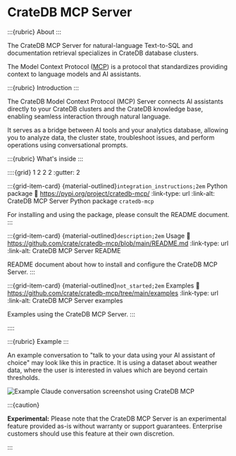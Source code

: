 # CrateDB MCP Server

:::{rubric} About
:::

The CrateDB MCP Server for natural-language Text-to-SQL and documentation
retrieval specializes in CrateDB database clusters.

The Model Context Protocol ([MCP]) is a protocol that standardizes providing
context to language models and AI assistants.

:::{rubric} Introduction
:::

The CrateDB Model Context Protocol (MCP) Server connects AI assistants directly
to your CrateDB clusters and the CrateDB knowledge base, enabling seamless
interaction through natural language.

It serves as a bridge between AI tools and your analytics database,
allowing you to analyze data, the cluster state, troubleshoot issues, and
perform operations using conversational prompts.

:::{rubric} What's inside
:::

::::{grid} 1 2 2 2
:gutter: 2

:::{grid-item-card} {material-outlined}`integration_instructions;2em` Python package
:link: https://pypi.org/project/cratedb-mcp/
:link-type: url
:link-alt: CrateDB MCP Server Python package `cratedb-mcp`

For installing and using the package, please consult the README
document.
:::

:::{grid-item-card} {material-outlined}`description;2em` Usage
:link: https://github.com/crate/cratedb-mcp/blob/main/README.md
:link-type: url
:link-alt: CrateDB MCP Server README

README document about how to install and configure the CrateDB MCP Server.
:::

:::{grid-item-card} {material-outlined}`not_started;2em` Examples
:link: https://github.com/crate/cratedb-mcp/tree/main/examples
:link-type: url
:link-alt: CrateDB MCP Server examples

Examples using the CrateDB MCP Server.
:::

::::


:::{rubric} Example
:::

An example conversation to "talk to your data using your AI assistant of choice"
may look like this in practice. It is using a dataset about weather data, where
the user is interested in values which are beyond certain thresholds.

![Example Claude conversation screenshot using CrateDB MCP](https://github.com/user-attachments/assets/db127717-329a-4d0e-901c-3e3dcaefefb9)


:::{caution}

**Experimental:** Please note that the CrateDB MCP Server is an experimental
feature provided as-is without warranty or support guarantees. Enterprise
customers should use this feature at their own discretion.

:::

[MCP]: https://modelcontextprotocol.io/

